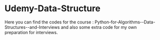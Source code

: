 # Udemy-Data-Structure
Here you can find the codes for the course : Python-for-Algorithms--Data-Structures--and-Interviews and also some extra code for my own preparation for interviews.
